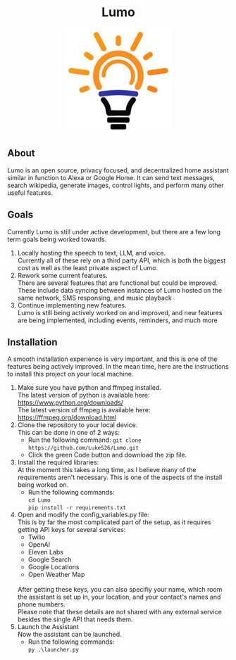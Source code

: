 <h1 align="center"> Lumo </h1>

<p align="center">
  <img width=240 src="icons/updated_logo.svg" alt="Logo"/>
</p>

## About ##

  Lumo is an open source, privacy focused, and decentralized home assistant similar in function to Alexa or Google Home. It can send text messages, search wikipedia, generate images, control lights, and perform many other useful features.

## Goals ##

  Currently Lumo is still under active development, but there are a few long term goals being worked towards.
  
  1. Locally hosting the speech to text, LLM, and voice. <br>
    Currently all of these rely on a third party API, which is both the biggest cost as well as the least private aspect of Lumo.
  2. Rework some current features. <br>
    There are several features that are functional but could be improved. These include data syncing between instances of Lumo hosted on the same network, SMS responsing, and music playback
  3. Continue implementing new features. <br>
    Lumo is still being actively worked on and improved, and new features are being implemented, including events, reminders, and much more

## Installation ##
  
  A smooth installation experience is very important, and this is one of the features being actively improved. In the mean time, here are the instructions to install this project on your local machine.
  1. Make sure you have python and ffmpeg installed. <br>
    The latest version of python is available here: https://www.python.org/downloads/ <br>
    The latest version of ffmpeg is available here: https://ffmpeg.org/download.html
  2. Clone the repository to your local device. <br>
    This can be done in one of 2 ways: <br>
      - Run the following command: ```git clone https://github.com/LukeS26/Lumo.git```
      - Click the green Code button and download the zip file.
  3. Install the required libraries: <br>
     At the moment this takes a long time, as I believe many of the requirements aren't necessary. This is one of the aspects of the install being worked on.
       - Run the following commands:<br>
       ```cd Lumo```<br>
       ```pip install -r requirements.txt```<br>
  4. Open and modify the config_variables.py file: <br>
    This is by far the most complicated part of the setup, as it requires getting API keys for several services:
       - Twilio
       - OpenAI
       - Eleven Labs
       - Google Search
       - Google Locations
       - Open Weather Map
      <br>
        After getting these keys, you can also specifiy your name, which room the assistant is set up in, your location, and your contact's names and phone numbers.<br>
        Please note that these details are not shared with any external service besides the single API that needs them.
  5. Launch the Assistant<br>
     Now the assistant can be launched.
       - Run the following commands: <br>
       ```py .\launcher.py```
